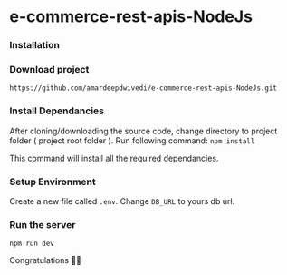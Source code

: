 # e-commerce-rest-apis-NodeJs

### Installation

### Download project

`https://github.com/amardeepdwivedi/e-commerce-rest-apis-NodeJs.git`

### Install Dependancies

After cloning/downloading the source code, change directory to project folder ( project root folder ).
Run following command: `npm install`

This command will install all the required dependancies.

### Setup Environment

Create a new file called `.env`. Change `DB_URL` to yours db url.

### Run the server

`npm run dev`

Congratulations 🎊🎉
